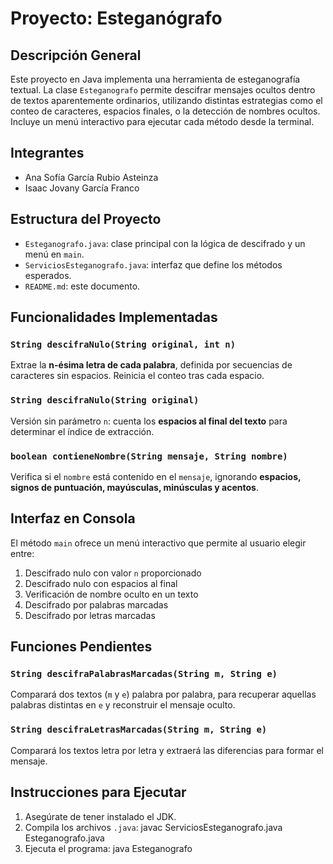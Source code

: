 # Proyecto: Esteganógrafo

## Descripción General

Este proyecto en Java implementa una herramienta de esteganografía textual. La clase `Esteganografo` permite descifrar mensajes ocultos dentro de textos aparentemente ordinarios, utilizando distintas estrategias como el conteo de caracteres, espacios finales, o la detección de nombres ocultos. Incluye un menú interactivo para ejecutar cada método desde la terminal.

## Integrantes

- Ana Sofía García Rubio Asteinza
- Isaac Jovany García Franco

## Estructura del Proyecto

- `Esteganografo.java`: clase principal con la lógica de descifrado y un menú en `main`.
- `ServiciosEsteganografo.java`: interfaz que define los métodos esperados.
- `README.md`: este documento.

## Funcionalidades Implementadas

### `String descifraNulo(String original, int n)`
Extrae la **n-ésima letra de cada palabra**, definida por secuencias de caracteres sin espacios. Reinicia el conteo tras cada espacio.

### `String descifraNulo(String original)`
Versión sin parámetro `n`: cuenta los **espacios al final del texto** para determinar el índice de extracción.

### `boolean contieneNombre(String mensaje, String nombre)`
Verifica si el `nombre` está contenido en el `mensaje`, ignorando **espacios, signos de puntuación, mayúsculas, minúsculas y acentos**.

## Interfaz en Consola

El método `main` ofrece un menú interactivo que permite al usuario elegir entre:

1. Descifrado nulo con valor `n` proporcionado
2. Descifrado nulo con espacios al final
3. Verificación de nombre oculto en un texto
4. Descifrado por palabras marcadas
5. Descifrado por letras marcadas

## Funciones Pendientes

### `String descifraPalabrasMarcadas(String m, String e)`
Comparará dos textos (`m` y `e`) palabra por palabra, para recuperar aquellas palabras distintas en `e` y reconstruir el mensaje oculto.

### `String descifraLetrasMarcadas(String m, String e)`
Comparará los textos letra por letra y extraerá las diferencias para formar el mensaje.

## Instrucciones para Ejecutar

1. Asegúrate de tener instalado el JDK.
2. Compila los archivos `.java`:
   javac ServiciosEsteganografo.java Esteganografo.java
3. Ejecuta el programa:
   java Esteganografo

